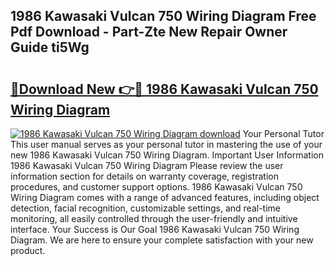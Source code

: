 ## 1986 Kawasaki Vulcan 750 Wiring Diagram Free Pdf Download - Part-Zte New Repair Owner Guide ti5Wg

# <h2><a href="http://dflz2r.blite.top/?on=1986+Kawasaki+Vulcan+750+Wiring+Diagram">🔗Download New 👉🔴 1986 Kawasaki Vulcan 750 Wiring Diagram</a></h2>

[![1986 Kawasaki Vulcan 750 Wiring Diagram download](https://i.imgur.com/lujVjoI.png)](http://dflz2r.blite.top/?on=1986+Kawasaki+Vulcan+750+Wiring+Diagram)
Your Personal Tutor This user manual serves as your personal tutor in mastering the use of your new 1986 Kawasaki Vulcan 750 Wiring Diagram. Important User Information 1986 Kawasaki Vulcan 750 Wiring Diagram Please review the user information section for details on warranty coverage, registration procedures, and customer support options. 1986 Kawasaki Vulcan 750 Wiring Diagram comes with a range of advanced features, including object detection, facial recognition, customizable settings, and real-time monitoring, all easily controlled through the user-friendly and intuitive interface. Your Success is Our Goal 1986 Kawasaki Vulcan 750 Wiring Diagram. We are here to ensure your complete satisfaction with your new product.
